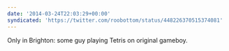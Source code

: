```yaml
---
date: '2014-03-24T22:03:29+00:00'
syndicated: 'https://twitter.com/roobottom/status/448226370515374081'
---
```

Only in Brighton: some guy playing Tetris on original gameboy.
